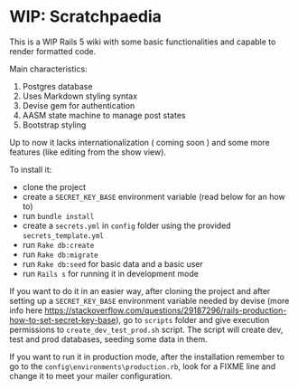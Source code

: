 # WIP: Scratchpaedia

This is a WIP Rails 5 wiki with some basic functionalities and capable to render formatted code. 

Main characteristics:

1. Postgres database
2. Uses Markdown styling syntax
3. Devise gem for authentication
4. AASM state machine to manage post states
5. Bootstrap styling

Up to now it lacks internationalization ( coming soon ) and some more features (like editing from the show view).

To install it:

* clone the project 
* create a `SECRET_KEY_BASE` environment variable (read below for an how to)
* run `bundle install`
* create a `secrets.yml` in `config` folder using the provided `secrets_template.yml` 
* run `Rake db:create`
* run `Rake db:migrate`
* run `Rake db:seed` for basic data and a basic user
* run `Rails s` for running it in development mode

If you want to do it in an easier way, after cloning the project and after setting up a `SECRET_KEY_BASE` environment variable needed by devise (more info here https://stackoverflow.com/questions/29187296/rails-production-how-to-set-secret-key-base), go to `scripts` folder and give execution permissions to `create_dev_test_prod.sh` script. The script will create dev, test and prod databases, seeding some data in them.

If you want to run it in production mode, after the installation remember to go to the `config\environments\production.rb`, look for a FIXME line and change it to meet your mailer configuration.
